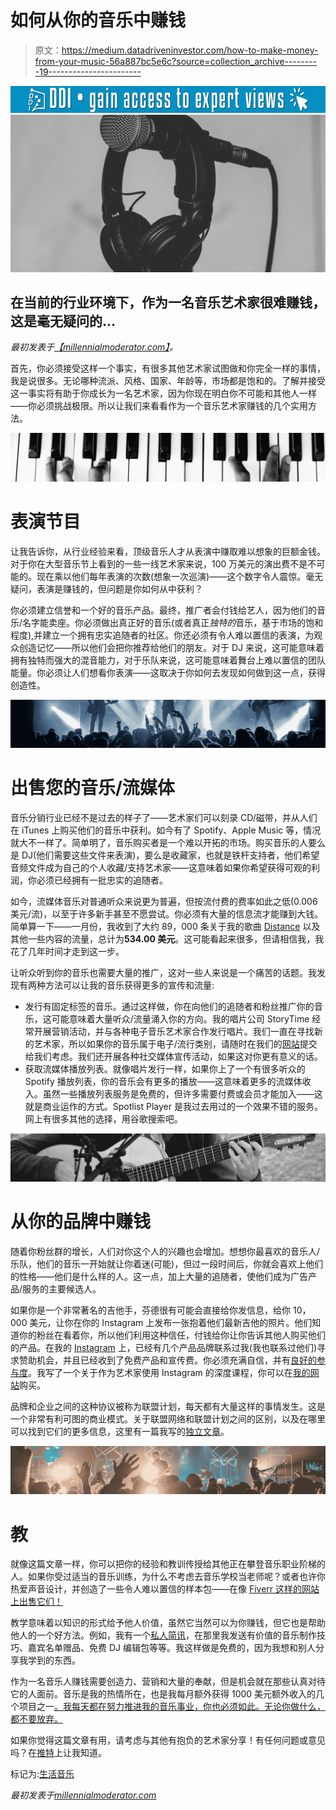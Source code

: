 # 如何从你的音乐中赚钱

> 原文：<https://medium.datadriveninvestor.com/how-to-make-money-from-your-music-56a887bc5e6c?source=collection_archive---------19----------------------->

[![](img/ff548bf64d7807fcfadcf8fe6f2a539f.png)](http://www.track.datadriveninvestor.com/1B9E)![](img/9ff9da8dd5edabb4c1d5f1955d0fd443.png)

## 在当前的行业环境下，作为一名音乐艺术家很难赚钱，这是毫无疑问的…

*最初发表于*[*【millennialmoderator.com】*](https://millennialmoderator.com/how-to-make-money-from-your-music)*。*

首先，你必须接受这样一个事实，有很多其他艺术家试图做和你完全一样的事情，我是说很多。无论哪种流派、风格、国家、年龄等，市场都是饱和的。了解并接受这一事实将有助于你成长为一名艺术家，因为你现在明白你不可能和其他人一样——你必须挑战极限。所以让我们来看看作为一个音乐艺术家赚钱的几个实用方法。

![](img/bb718f44245eae5e2b24fcff451cb274.png)

# 表演节目

让我告诉你，从行业经验来看，顶级音乐人才从表演中赚取难以想象的巨额金钱。对于你在大型音乐节上看到的一些一线艺术家来说，100 万美元的演出费不是不可能的。现在乘以他们每年表演的次数(想象一次巡演)——这个数字令人震惊。毫无疑问，表演是赚钱的，但问题是你如何从中获利？

你必须建立信誉和一个好的音乐产品。最终，推广者会付钱给艺人，因为他们的音乐/名字能卖座。你必须做出真正好的音乐(或者真正*独特的*音乐，基于市场的饱和程度),并建立一个拥有忠实追随者的社区。你还必须有令人难以置信的表演，为观众创造记忆——所以他们会把你推荐给他们的朋友。对于 DJ 来说，这可能意味着拥有独特而强大的混音能力，对于乐队来说，这可能意味着舞台上难以置信的团队能量。你必须让人们想看你表演——这取决于你如何去发现如何做到这一点，获得创造性。

![](img/b8d6504c325d586dd13d272bb36da8c3.png)

# 出售您的音乐/流媒体

音乐分销行业已经不是过去的样子了——艺术家们可以刻录 CD/磁带，并从人们在 iTunes 上购买他们的音乐中获利。如今有了 Spotify、Apple Music 等，情况就大不一样了。简单明了，音乐购买者是一个难以开拓的市场。购买音乐的人要么是 DJ(他们需要这些文件来表演)，要么是收藏家，也就是铁杆支持者，他们希望音频文件成为自己的个人收藏/支持艺术家——这意味着如果你希望获得可观的利润，你必须已经拥有一批忠实的追随者。

如今，流媒体音乐对普通听众来说更为普遍，但按流付费的费率如此之低(0.006 美元/流)，以至于许多新手甚至不愿尝试。你必须有大量的信息流才能赚到大钱。简单算一下——一月份，我收到了大约 89，000 条关于我的歌曲 [Distance](https://open.spotify.com/track/26xQTAvqwej9Ud131sMNmv) 以及其他一些内容的流量，总计为**534.00 美元**。这可能看起来很多，但请相信我，我花了几年时间才走到这一步。

让听众听到你的音乐也需要大量的推广，这对一些人来说是一个痛苦的话题。我发现有两种方法可以让我的音乐获得更多的宣传和流量:

*   发行有固定标签的音乐。通过这样做，你在向他们的追随者和粉丝推广你的音乐，这可能意味着大量听众/流量涌入你的方向。我的唱片公司 StoryTime 经常开展营销活动，并与各种电子音乐艺术家合作发行唱片。我们一直在寻找新的艺术家，所以如果你的音乐属于电子/流行类别，请随时在我们的[网站](http://storytimemusic.com/)提交给我们考虑。我们还开展各种社交媒体宣传活动，如果这对你更有意义的话。
*   获取流媒体播放列表。就像唱片发行一样，如果你上了一个有很多听众的 Spotify 播放列表，你的音乐会有更多的播放——这意味着更多的流媒体收入。虽然一些播放列表服务是免费的，但许多需要付费或会员才能加入——这就是商业运作的方式。Spotlist Player 是我过去用过的一个效果不错的服务。网上有很多其他的选择，用谷歌搜索吧。

![](img/b57ee5a9133217d3d274dcaa10c5c19a.png)

# 从你的品牌中赚钱

随着你粉丝群的增长，人们对你这个人的兴趣也会增加。想想你最喜欢的音乐人/乐队，他们的音乐一开始就让你着迷(可能)，但过一段时间后，你就会喜欢上他们的性格——他们是什么样的人。这一点，加上大量的追随者，使他们成为广告产品/服务的主要候选人。

如果你是一个非常著名的吉他手，芬德很有可能会直接给你发信息，给你 10，000 美元，让你在你的 Instagram 上发布一张抱着他们最新吉他的照片。他们知道你的粉丝在看着你，所以他们利用这种信任，付钱给你让你告诉其他人购买他们的产品。在我的 [Instagram](https://instagram.com/loshmusic) 上，已经有几个产品品牌联系过我(我也联系过他们)寻求赞助机会，并且已经收到了免费产品和宣传费。你必须充满自信，并有[良好的参与度](https://millennialmoderator.com/how-to-increase-social-media-engagement)。我写了一个关于作为艺术家使用 Instagram 的深度课程，你可以在[我的网站](http://loshmusic.com/learn#industry)购买。

品牌和企业之间的这种协议被称为联盟计划，每天都有大量这样的事情发生。这是一个非常有利可图的商业模式。关于联盟网络和联盟计划之间的区别，以及在哪里可以找到它们的更多信息，这里有一篇我写的[独立文章](https://millennialmoderator.com/whats-the-difference-between-affiliate-programs-and-networks)。

![](img/7db62eb45a8fbbc8552a7671a780a178.png)

# 教

就像这篇文章一样，你可以把你的经验和教训传授给其他正在攀登音乐职业阶梯的人。如果你受过适当的音乐训练，为什么不考虑去音乐学校当老师呢？或者也许你热爱声音设计，并创造了一些令人难以置信的样本包——在像 [Fiverr 这样的网站上出售它们！](https://track.fiverr.com/visit/?bta=41333&brand=fiverrcpa)

教学意味着以知识的形式给予他人价值，虽然它当然可以为你赚钱，但它也是帮助他人的一个好方法。例如，我有一个[私人简讯](http://smarturl.it/LOWSH_NEWSLETTER)，在那里我发送有价值的音乐制作技巧、嘉宾名单赠品、免费 DJ 编辑包等等。我这样做是免费的，因为我想和别人分享我学到的东西。

作为一名音乐人赚钱需要创造力、营销和大量的奉献，但是机会就在那些认真对待它的人面前。音乐是我的热情所在，也是我每月额外获得 1000 美元额外收入的几个项目之一[。我每天都在努力推进我的音乐事业，你也必须如此。无论你做什么，都不要放弃。](http://alekseyweyman.com/story)

如果你觉得这篇文章有用，请考虑与其他有抱负的艺术家分享！有任何问题或意见吗？在[推特](https://twitter.com/alekseyweyman)上让我知道。

标记为:[生活音乐](https://millennialmoderator.com/how-to-make-money-from-your-music#)

*最初发表于*[*millennialmoderator.com*](https://millennialmoderator.com/how-to-make-money-from-your-music)